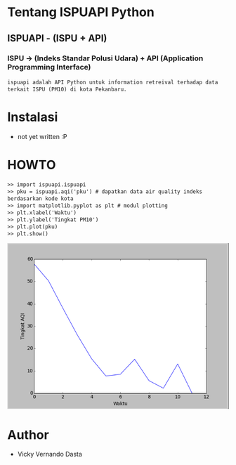 # Tentang ISPUAPI Python

## ISPUAPI - (ISPU + API)
### ISPU -> (Indeks Standar Polusi Udara) + API (Application Programming Interface)

```
ispuapi adalah API Python untuk information retreival terhadap data terkait ISPU (PM10) di kota Pekanbaru.
```

# Instalasi

- not yet written :P

# HOWTO

```
>> import ispuapi.ispuapi
>> pku = ispuapi.aqi('pku') # dapatkan data air quality indeks berdasarkan kode kota
>> import matplotlib.pyplot as plt # modul plotting
>> plt.xlabel('Waktu')
>> plt.ylabel('Tingkat PM10')
>> plt.plot(pku)
>> plt.show()
```

![hasil plotting](/img/img.png)

# Author

- Vicky Vernando Dasta
